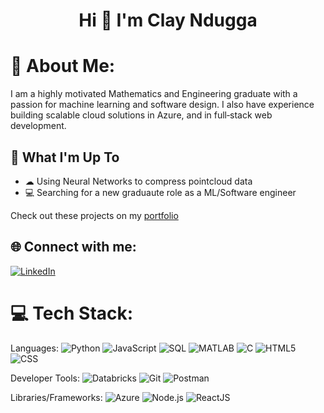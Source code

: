 <h1 align="center">Hi 👋 I'm Clay Ndugga </h1>
<!--<h3 align="center">A passionate software engineer from America</h3>-->

# 💫 About Me:

I am a highly motivated Mathematics and Engineering graduate with a passion for machine learning and software design. I also have experience building scalable cloud solutions in Azure, and in full‑stack web development. 

## 🚀 What I'm Up To

- ☁ Using Neural Networks to compress pointcloud data
- 💻 Searching for a new graduaute role as a ML/Software engineer

Check out these projects on my [portfolio](https://clayndugga.github.io)


## 🌐 Connect with me:
[![LinkedIn](https://img.shields.io/badge/LinkedIn-%230077B5.svg?logo=linkedin&logoColor=white)](https://www.linkedin.com/in/clay-ndugga/)

# 💻 Tech Stack:
Languages: 
![Python](https://img.shields.io/badge/python-%233776AB.svg?style=for-the-badge&logo=python&logoColor=white) 
![JavaScript](https://img.shields.io/badge/javascript-%23323330.svg?style=for-the-badge&logo=javascript&logoColor=%23F7DF1E)
![SQL](https://img.shields.io/badge/SQL-07405e.svg?style=for-the-badge&logo=sql&logoColor=white)
![MATLAB](https://img.shields.io/badge/MATLAB-%23E16737.svg?style=for-the-badge&logo=matlab&logoColor=white)
![C](https://img.shields.io/badge/C-%2300599C.svg?style=for-the-badge&logo=c&logoColor=white)
![HTML5](https://img.shields.io/badge/html5-%23E34F26.svg?style=for-the-badge&logo=html5&logoColor=white) 
![CSS](https://img.shields.io/badge/css-%231572B6.svg?style=for-the-badge&logo=css3&logoColor=white) 

Developer Tools: 
![Databricks](https://img.shields.io/badge/databricks-%23FF3621.svg?style=for-the-badge&logo=databricks&logoColor=white)
![Git](https://img.shields.io/badge/git-%23F05033.svg?style=for-the-badge&logo=git&logoColor=white)
![Postman](https://img.shields.io/badge/Postman-FF6C37?style=for-the-badge&logo=postman&logoColor=white) 

Libraries/Frameworks: 
![Azure](https://img.shields.io/badge/azure-%230072C6.svg?style=for-the-badge&logo=microsoftazure&logoColor=white)
![Node.js](https://img.shields.io/badge/node.js-6da55f.svg?style=for-the-badge&logo=node.js&logoColor=white)
![ReactJS](https://img.shields.io/badge/-ReactJs-61DAFB?logo=react&logoColor=white&style=for-the-badge)

